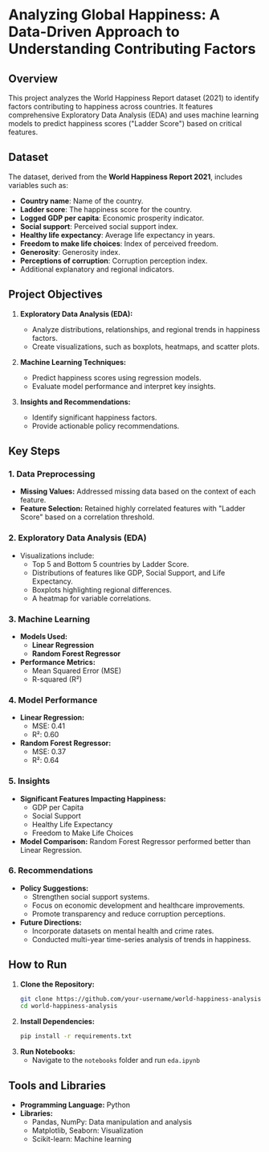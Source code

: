 # **Analyzing Global Happiness:** A Data-Driven Approach to Understanding Contributing Factors

## Overview
This project analyzes the World Happiness Report dataset (2021) to identify factors contributing to happiness across countries. It features comprehensive Exploratory Data Analysis (EDA) and uses machine learning models to predict happiness scores ("Ladder Score") based on critical features.

## Dataset
The dataset, derived from the **World Happiness Report 2021**, includes variables such as:
- **Country name**: Name of the country.
- **Ladder score**: The happiness score for the country.
- **Logged GDP per capita**: Economic prosperity indicator.
- **Social support**: Perceived social support index.
- **Healthy life expectancy**: Average life expectancy in years.
- **Freedom to make life choices**: Index of perceived freedom.
- **Generosity**: Generosity index.
- **Perceptions of corruption**: Corruption perception index.
- Additional explanatory and regional indicators.

## Project Objectives
1. **Exploratory Data Analysis (EDA):**
   - Analyze distributions, relationships, and regional trends in happiness factors.
   - Create visualizations, such as boxplots, heatmaps, and scatter plots.

2. **Machine Learning Techniques:**
   - Predict happiness scores using regression models.
   - Evaluate model performance and interpret key insights.

3. **Insights and Recommendations:**
   - Identify significant happiness factors.
   - Provide actionable policy recommendations.

## Key Steps
### 1. Data Preprocessing
- **Missing Values:** Addressed missing data based on the context of each feature.
- **Feature Selection:** Retained highly correlated features with "Ladder Score" based on a correlation threshold.

### 2. Exploratory Data Analysis (EDA)
- Visualizations include:
  - Top 5 and Bottom 5 countries by Ladder Score.
  - Distributions of features like GDP, Social Support, and Life Expectancy.
  - Boxplots highlighting regional differences.
  - A heatmap for variable correlations.

### 3. Machine Learning
- **Models Used:**
  - **Linear Regression**
  - **Random Forest Regressor**
- **Performance Metrics:**
  - Mean Squared Error (MSE)
  - R-squared (R²)

### 4. Model Performance
- **Linear Regression:**
  - MSE: 0.41
  - R²: 0.60
- **Random Forest Regressor:**
  - MSE: 0.37
  - R²: 0.64

### 5. Insights
- **Significant Features Impacting Happiness:**
  - GDP per Capita
  - Social Support
  - Healthy Life Expectancy
  - Freedom to Make Life Choices
- **Model Comparison:** Random Forest Regressor performed better than Linear Regression.

### 6. Recommendations
- **Policy Suggestions:**
  - Strengthen social support systems.
  - Focus on economic development and healthcare improvements.
  - Promote transparency and reduce corruption perceptions.
- **Future Directions:**
  - Incorporate datasets on mental health and crime rates.
  - Conducted multi-year time-series analysis of trends in happiness.




## How to Run
1. **Clone the Repository:**
   ```bash
   git clone https://github.com/your-username/world-happiness-analysis.git
   cd world-happiness-analysis
   ```
2. **Install Dependencies:**
   ```bash
   pip install -r requirements.txt
   ```
3. **Run Notebooks:**
   - Navigate to the `notebooks` folder and run `eda.ipynb` 


## Tools and Libraries
- **Programming Language:** Python
- **Libraries:**
  - Pandas, NumPy: Data manipulation and analysis
  - Matplotlib, Seaborn: Visualization
  - Scikit-learn: Machine learning


